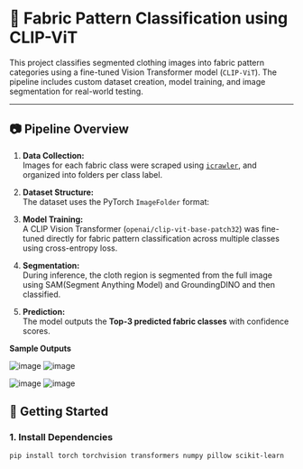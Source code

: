 # 🧵 Fabric Pattern Classification using CLIP-ViT

This project classifies segmented clothing images into fabric pattern categories using a fine-tuned Vision Transformer model (`CLIP-ViT`). The pipeline includes custom dataset creation, model training, and image segmentation for real-world testing.

---

## 📷 Pipeline Overview

1. **Data Collection:**  
   Images for each fabric class were scraped using [`icrawler`](https://github.com/hellock/icrawler), and organized into folders per class label.

2. **Dataset Structure:**  
   The dataset uses the PyTorch `ImageFolder` format:

3. **Model Training:**  
A CLIP Vision Transformer (`openai/clip-vit-base-patch32`) was fine-tuned directly for fabric pattern classification across multiple classes using cross-entropy loss.

4. **Segmentation:**  
During inference, the cloth region is segmented from the full image using SAM(Segment Anything Model) and GroundingDINO and then classified.

5. **Prediction:**  
The model outputs the **Top-3 predicted fabric classes** with confidence scores.

**Sample Outputs**

![image](https://github.com/user-attachments/assets/9836531f-78af-440e-b535-a717bbbbbea4)
![image](https://github.com/user-attachments/assets/16805d5a-2e5c-4701-a454-d254ae11b67f)

![image](https://github.com/user-attachments/assets/3accf506-0ba0-4f6f-93d9-c2b874dda6c3)
![image](https://github.com/user-attachments/assets/643c3136-1195-4d90-9cbc-dfd7c3989870)


## 🚀 Getting Started

### 1. Install Dependencies

```bash
pip install torch torchvision transformers numpy pillow scikit-learn

